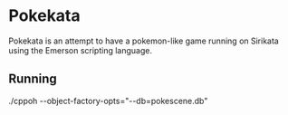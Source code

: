 Pokekata
========

Pokekata is an attempt to have a pokemon-like game running on Sirikata using the Emerson scripting language.

Running
-------
./cppoh --object-factory-opts="--db=pokescene.db"
